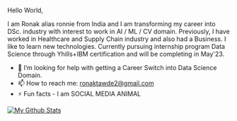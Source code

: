 Hello World, 

I am Ronak alias ronnie from India and I am transforming my career into DSc. industry with interest to work in AI / ML / CV domain. 
Previously, I have worked in Healthcare and Supply Chain industry and also had a Business. I like to learn new technologies. 
Currently pursuing internship program Data Science through Yhills+IBM certification and will be completing in May'23.

- 🤔 I’m looking for help with getting a Career Switch into Data Science Domain.
- 📫 How to reach me: ronaktawde2@gmail.com
- ⚡ Fun facts - I am SOCIAL MEDIA ANIMAL

[![My Github Stats](https://github-readme-stats.vercel.app/api?username=ronaktawde)](https://github.com/ronaktawde/github-readme-stats)


